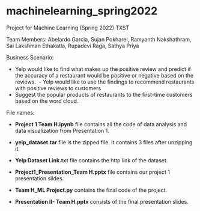 # machinelearning_spring2022
Project for Machine Learning (Spring 2022) TXST

Team Members:
Abelardo Garcia,
Sujan Pokharel,
Ramyanth Nakshathram,
Sai Lakshman Ethakatla,
Rupadevi Raga,
Sathya Priya

Business Scenario:
- Yelp would like to find what makes up the positive review and predict if the accuracy of a restaurant would be positive or negative based on the reviews. 
- Yelp would like to use the findings to recommend restaurants with positive reviews to customers 
- Suggest the popular products of restaurants to the first-time customers based on the word cloud. 

File names:

- **Project 1 Team H.ipynb** file contains all the code of data analysis and data visualization from Presentation 1.

- **yelp_dataset.tar** file is the zipped file. It contains 3 files after unzipping it.

- **Yelp Dataset Link.txt** file contains the http link of the dataset.

- **Project1_Presentation_Team H.pptx** file contains our project 1 presentation sildes.

- **Team H_ML Project.py** contains the final code of the project.

- **Presentation II- Team H.pptx** consists of the final presentation slides.
